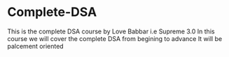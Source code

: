 # Complete-DSA
This is the complete DSA course by Love Babbar i.e Supreme 3.0
In this course we will cover the complete DSA from begining to advance
It will be palcement oriented
